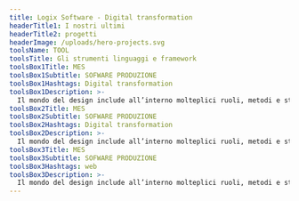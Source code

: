 ```yaml
---
title: Logix Software - Digital transformation
headerTitle1: I nostri ultimi
headerTitle2: progetti
headerImage: /uploads/hero-projects.svg
toolsName: TOOL
toolsTitle: Gli strumenti linguaggi e framework
toolsBox1Title: MES
toolsBox1Subtitle: SOFWARE PRODUZIONE
toolsBox1Hashtags: Digital transformation
toolsBox1Description: >-
  Il mondo del design include all’interno molteplici ruoli, metodi e strumenti che vanno ben oltre la semplice immagine o l’aspetto d.ruoli, metodi e strumenti che vanno ben oltre la semplice immagine o l’aspetto.
toolsBox2Title: MES
toolsBox2Subtitle: SOFWARE PRODUZIONE
toolsBox2Hashtags: Digital transformation
toolsBox2Description: >-
  Il mondo del design include all’interno molteplici ruoli, metodi e strumenti che vanno ben oltre la semplice immagine o l’aspetto d.ruoli, metodi e strumenti che vanno ben oltre la semplice immagine o l’aspetto.
toolsBox3Title: MES
toolsBox3Subtitle: SOFWARE PRODUZIONE
toolsBox3Hashtags: web
toolsBox3Description: >-
  Il mondo del design include all’interno molteplici ruoli, metodi e strumenti che vanno ben oltre la semplice immagine o l’aspetto d.ruoli, metodi e strumenti che vanno ben oltre la semplice immagine o l’aspetto.
---
```


